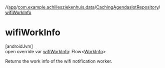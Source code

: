 //[app](../../../index.md)/[com.example.achillesziekenhuis.data](../index.md)/[CachingAgendaslotRepository](index.md)/[wifiWorkInfo](wifi-work-info.md)

# wifiWorkInfo

[androidJvm]\
open override var [wifiWorkInfo](wifi-work-info.md): Flow&lt;[WorkInfo](https://developer.android.com/reference/kotlin/androidx/work/WorkInfo.html)&gt;

Returns the work info of the wifi notification worker.
